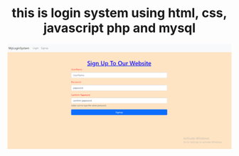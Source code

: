 <h1 align="center">this is login system using html, css, javascript php and mysql</h1>
<img src="loginsystam.png" alt="loginSystem">
